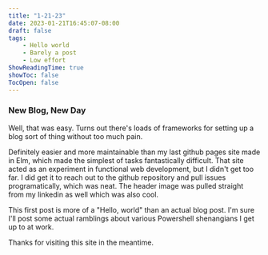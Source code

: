 ```yaml
---
title: "1-21-23"
date: 2023-01-21T16:45:07-08:00
draft: false
tags: 
    - Hello world
    - Barely a post
    - Low effort
ShowReadingTime: true
showToc: false
TocOpen: false
---
```


### New Blog, New Day

Well, that was easy. Turns out there's loads of frameworks for setting up a blog sort of thing without too much pain. 

Definitely easier and more maintainable than my last github pages site made in Elm, which made the simplest of tasks fantastically difficult. That site acted as an experiment in functional web development, but I didn't get too far. I did get it to reach out to the github repository and pull issues programatically, which was neat. The header image was pulled straight from my linkedin as well which was also cool.

This first post is more of a "Hello, world" than an actual blog post. I'm sure I'll post some actual ramblings about various Powershell shenangians I get up to at work.

Thanks for visiting this site in the meantime.
